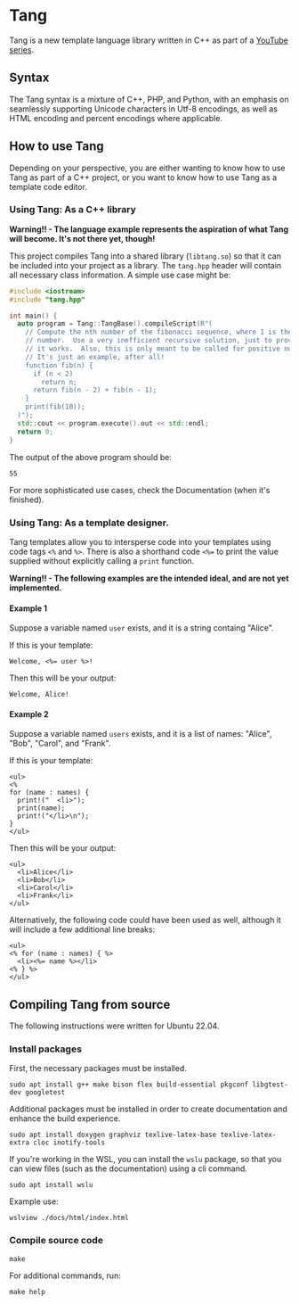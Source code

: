# Tang
Tang is a new template language library written in C++ as part of a
[YouTube series](https://www.youtube.com/playlist?list=PLZqirAnnqaCZ8lT8w7p2PUB7tqrId7d89).

## Syntax
The Tang syntax is a mixture of C++, PHP, and Python, with an emphasis on
seamlessly supporting Unicode characters in Utf-8 encodings, as well as HTML
encoding and percent encodings where applicable.

## How to use Tang
Depending on your perspective, you are either wanting to know how to use Tang
as part of a C++ project, or you want to know how to use Tang as a template
code editor.

### Using Tang: As a C++ library
**Warning!! - The language example represents the aspiration of what Tang will
become.  It's not there yet, though!**

This project compiles Tang into a shared library (`libtang.so`) so that it can
be included into your project as a library.  The `tang.hpp` header will contain
all necessary class information.  A simple use case might be:

```C++
#include <iostream>
#include "tang.hpp"

int main() {
  auto program = Tang::TangBase().compileScript(R"(
    // Compute the nth number of the fibonacci sequence, where 1 is the first
    // number.  Use a very inefficient recursive solution, just to prove that
    // it works.  Also, this is only meant to be called for positive numbers.
    // It's just an example, after all!
    function fib(n) {
      if (n < 2)
        return n;
      return fib(n - 2) + fib(n - 1);
    }
    print(fib(10));
  )");
  std::cout << program.execute().out << std::endl;
  return 0;
}
```
The output of the above program should be:
```
55
```

For more sophisticated use cases, check the Documentation (when it's finished).

### Using Tang: As a template designer.
Tang templates allow you to intersperse code into your templates using code
tags `<%` and `%>`.  There is also a shorthand code `<%=` to print the value
supplied without explicitly calling a `print` function.

**Warning!! - The following examples are the intended ideal, and are not yet
implemented.**

#### Example 1
Suppose a variable named `user` exists, and it is a string containg "Alice".

If this is your template:
```
Welcome, <%= user %>!
```

Then this will be your output:
```
Welcome, Alice!
```

#### Example 2
Suppose a variable named `users` exists, and it is a list of names: "Alice",
"Bob", "Carol", and "Frank".

If this is your template:
```
<ul>
<%
for (name : names) {
  print!("  <li>");
  print(name);
  print!("</li>\n");
}
</ul>
```

Then this will be your output:
```
<ul>
  <li>Alice</li>
  <li>Bob</li>
  <li>Carol</li>
  <li>Frank</li>
</ul>
```

Alternatively, the following code could have been used as well, although it
will include a few additional line breaks:
```
<ul>
<% for (name : names) { %>
  <li><%= name %></li>
<% } %>
</ul>
```

## Compiling Tang from source

The following instructions were written for Ubuntu 22.04.

### Install packages
First, the necessary packages must be installed.
```
sudo apt install g++ make bison flex build-essential pkgconf libgtest-dev googletest
```

Additional packages must be installed in order to create documentation and
enhance the build experience.
```
sudo apt install doxygen graphviz texlive-latex-base texlive-latex-extra cloc inotify-tools
```

If you're working in the WSL, you can install the `wslu` package, so that you can view files (such as the documentation) using a cli command.
```
sudo apt install wslu
```

Example use:
```
wslview ./docs/html/index.html
```

### Compile source code
```
make
```

For additional commands, run:
```
make help
```

